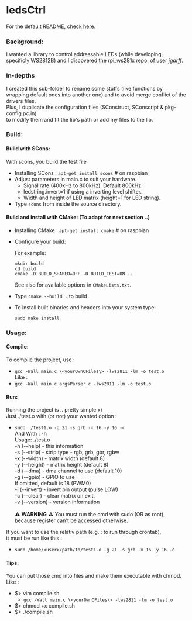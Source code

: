 ledsCtrl
========

For the default README, check [here](../README.md).

### Background:
I wanted a library to control addressable LEDs (while developing, \
specificly WS2812B) and I discovered the rpi_ws281x repo. of user _jgarff_.

### In-depths
I created this sub-folder to rename some stuffs (like functions by \
wrapping default ones into another one) and to avoid merge conflict of the \
drivers files. \
Plus, I duplicate the configuration files (SConstruct, SConscript & pkg-config.pc.in) \
to modify them and fit the lib's path or add my files to the lib.

### Build:

#### Build with SCons:

With scons, you build the test file
- Installing SCons : `apt-get install scons` # on raspbian
- Adjust parameters in main.c to suit your hardware.
  - Signal rate (400kHz to 800kHz).  Default 800kHz.
  - ledstring.invert=1 if using a inverting level shifter.
  - Width and height of LED matrix (height=1 for LED string).
- Type `scons` from inside the source directory.

#### Build and install with CMake: (To adapt for next section ..)

- Installing CMake : `apt-get install cmake` # on raspbian
- Configure your build:

  For example:
  ```
  mkdir build
  cd build
  cmake -D BUILD_SHARED=OFF -D BUILD_TEST=ON ..
  ```
  See also for available options in `CMakeLists.txt`.
- Type `cmake --build .` to build
- To install built binaries and headers into your system type:
  ```
  sudo make install
  ```

### Usage:
#### Compile:
To compile the project, use :
- `gcc -Wall main.c \<yourOwnCFiles\> -lws2811 -lm -o test.o` \
Like : 
- `gcc -Wall main.c argsParser.c -lws2811 -lm -o test.o`

#### Run:
Running the project is .. pretty simple x) \
Just ./test.o with (or not) your wanted option :
- `sudo ./test1.o -g 21 -s grb -x 16 -y 16 -c`
\
And With : -h \
Usage: ./test.o \
-h (--help)    - this information \
-s (--strip)   - strip type - rgb, grb, gbr, rgbw \
-x (--width)   - matrix width (default 8) \
-y (--height)  - matrix height (default 8) \
-d (--dma)     - dma channel to use (default 10) \
-g (--gpio)    - GPIO to use \
                 If omitted, default is 18 (PWM0) \
-i (--invert)  - invert pin output (pulse LOW) \
-c (--clear)   - clear matrix on exit. \
-v (--version) - version information \
\
:warning: **WARNING** :warning: You must run the cmd with sudo (OR as root), \
because register can't be accessed otherwise.

If you want to use the relativ path (e.g. : to run through crontab), \
it must be run like this :
- `sudo /home/<user>/path/to/test1.o -g 21 -s grb -x 16 -y 16 -c`

#### Tips:
You can put those cmd into files and make them executable with chmod.
Like :
- $> vim compile.sh
	- `gcc -Wall main.c \<yourOwnCFiles\> -lws2811 -lm -o test.o`
- $> chmod +x compile.sh
- $> ./compile.sh
